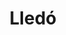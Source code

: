 ---
title: "Lledó"
slug: "lledo"
year: 2017
sector: 'Industry'
tags: "UX/UI/Service Design/Digital transformation"
client: 'Lledó'
desc: "proyecto estratégico de transformación digital y rediseño de una marca de iluminación"
color: "[#404040;]"
colort: "[#fff;]"
pains: 'Poca estandarización, gran catalogo de productos hechos a medida./Imagen de marca fragmentada./poco adaptado a las necesidades del cliente final.'
img_cover: '/photos/lledo_portada.jpg'
img_portada: '/photos/lledo_portada.jpg'
context: 'Lledó es una una empresa de diseño y fabricación de luminarias para arquitectura con una gran experiencia.
Tienen un amplio catálogo de productos para múltiples soluciones enfocado generalmente a un público más profesional que exige una alta calidad y que se adapten a sus necesidades.'
challenges: 'Tras tantos años en el en el sector se han producido diversas fusiones compras y participaciones con otras empresas lo que hacía una marca fragmentada/
Siempre se han enfrentado a un cliente profesional que exigía un producto de calidad y muy personalizado pidiendo presupuestos de grandes unidades y negociando el precio individualmente ahora sin embargo el objetivo es también acercarse al cliente final para lo cual deben poder ofrecer un catálogo estandarizado con precios definidos y competitivos/
El cliente final al que quieren dirigirse ahora que es cualquier persona un poco interesada por una luminaria de más calidad es un cliente que no conoce la marca y muchas veces y muchas veces tampoco conoce bien las características de los productos por lo que requiere de una cierta formación y acompañarle en todo el proceso de selección de la luminaria/
La forma de navegar el catálogo para un cliente que no tiene esa formación y ese conocimiento es bastante complejo y de hecho la mayor de la mayoría de las veces también abrumador el argumento para elegir una luminaria sobre otra depende de cosas muy técnicas que tampoco se pueden obviar porque es justo la ventaja competitiva que ofrece lledo a sus clientes respecto a otras luminarias más genéricas.'
solutions: 'Para acercarnos más a un cliente final menos profesional intentamos mostrar las luminarias de una forma que fuera más familiar para el propio cliente creando una especie de Pinterest en el cual podían ver los efectos lumínicos que se podían producir con diferentes luminarias y luego decirle que iluminaria es la que produce ese efecto lumínico otra de las estrategias que llevamos a cabo fue crear configuradores que nos ayudaban a personalizar todos los aspectos de una luminaria concreta haciendo mucho más fácil de navegar que por un catálogo de referencias donde todos los productos parecen iguales en el configurador además de una visualización en tiempo real de el producto elegido también podíamos dar pequeños tips explicando las diferencias que conllevaba cada una de las decisiones./ Para poder hacer este configurador primero tuvimos que hacer cambios internos en la propia organización para estandarizar cientos ciertos productos que hasta el momento se hacían así como establecer una política de precios y pedidos mínimos para cada una de las combinaciones./
también le dimos un repaso a la marca haciéndole tener una apariencia más moderna y más cercana a las expectativas de los nuevos clientes que básicamente son personas interesadas por la iluminación pero que tienen poco conocimiento así como pequeños estudios de arquitectura hoy diseño de interior que no tienen un gran expertis sobre iluminación.'
external: "https://datadis.es"
video: ""
deepdive: true
finish: false
publish: true
exp: true
---